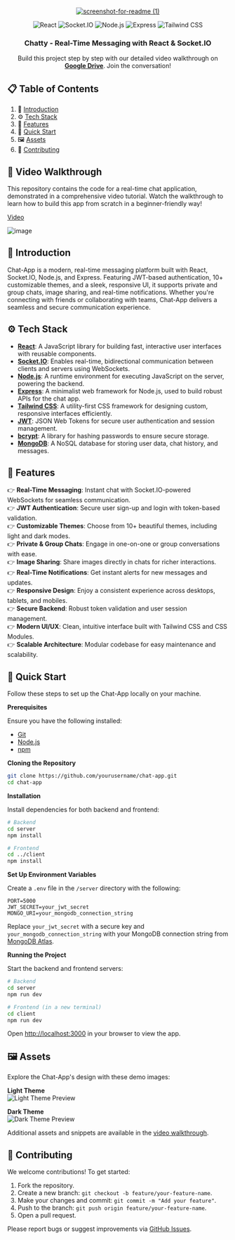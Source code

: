 <div align="center">
  <br />
    <a href="https://drive.google.com/file/d/185d9dGOogOhS61nqRO627Pz6akyeYz_z/view?usp=sharing" target="_blank">
      
![screenshot-for-readme (1)](https://github.com/user-attachments/assets/76e6758c-12af-42bc-a2e0-9bb4793019ce)
 </a>
  <br />

  <div>
    <img src="https://img.shields.io/badge/-React-61DAFB?style=for-the-badge&logo=react&logoColor=black" alt="React" />
    <img src="https://img.shields.io/badge/-Socket.IO-010101?style=for-the-badge&logo=socket.io&logoColor=white" alt="Socket.IO" />
    <img src="https://img.shields.io/badge/-Node.js-339933?style=for-the-badge&logo=node.js&logoColor=white" alt="Node.js" />
    <img src="https://img.shields.io/badge/-Express-000000?style=for-the-badge&logo=express&logoColor=white" alt="Express" />
    <img src="https://img.shields.io/badge/-Tailwind_CSS-06B6D4?style=for-the-badge&logo=tailwind-css&logoColor=white" alt="Tailwind CSS" />
  </div>

  <h3 align="center">Chatty - Real-Time Messaging with React & Socket.IO</h3>

  <div align="center">
    Build this project step by step with our detailed video walkthrough on <a href="https://drive.google.com/file/d/185d9dGOogOhS61nqRO627Pz6akyeYz_z/view?usp=sharing" target="_blank"><b>Google Drive</b></a>. Join the conversation!
  </div>
</div>

## 📋 <a name="table">Table of Contents</a>

1. 🤖 [Introduction](#introduction)
2. ⚙️ [Tech Stack](#tech-stack)
3. 🔋 [Features](#features)
4. 🤸 [Quick Start](#quick-start)
5. 🖼️ [Assets](#assets)
6. 🚀 [Contributing](#contributing)

## 🚨 Video Walkthrough

This repository contains the code for a real-time chat application, demonstrated in a comprehensive video tutorial. Watch the walkthrough to learn how to build this app from scratch in a beginner-friendly way!

<a href="https://drive.google.com/file/d/185d9dGOogOhS61nqRO627Pz6akyeYz_z/view?usp=sharing" target="_blank">
  Video
</a>

![image](https://github.com/user-attachments/assets/2defcbb6-3072-49ee-be56-04530baafa34)

## <a name="introduction">🤖 Introduction</a>

Chat-App is a modern, real-time messaging platform built with React, Socket.IO, Node.js, and Express. Featuring JWT-based authentication, 10+ customizable themes, and a sleek, responsive UI, it supports private and group chats, image sharing, and real-time notifications. Whether you're connecting with friends or collaborating with teams, Chat-App delivers a seamless and secure communication experience.



## <a name="tech-stack">⚙️ Tech Stack</a>

- **[React](https://react.dev/)**: A JavaScript library for building fast, interactive user interfaces with reusable components.
- **[Socket.IO](https://socket.io/)**: Enables real-time, bidirectional communication between clients and servers using WebSockets.
- **[Node.js](https://nodejs.org/)**: A runtime environment for executing JavaScript on the server, powering the backend.
- **[Express](https://expressjs.com/)**: A minimalist web framework for Node.js, used to build robust APIs for the chat app.
- **[Tailwind CSS](https://tailwindcss.com/)**: A utility-first CSS framework for designing custom, responsive interfaces efficiently.
- **[JWT](https://jwt.io/)**: JSON Web Tokens for secure user authentication and session management.
- **[bcrypt](https://www.npmjs.com/package/bcrypt)**: A library for hashing passwords to ensure secure storage.
- **[MongoDB](https://www.mongodb.com/)**: A NoSQL database for storing user data, chat history, and messages.

## <a name="features">🔋 Features</a>

👉 **Real-Time Messaging**: Instant chat with Socket.IO-powered WebSockets for seamless communication.  
👉 **JWT Authentication**: Secure user sign-up and login with token-based validation.  
👉 **Customizable Themes**: Choose from 10+ beautiful themes, including light and dark modes.  
👉 **Private & Group Chats**: Engage in one-on-one or group conversations with ease.  
👉 **Image Sharing**: Share images directly in chats for richer interactions.  
👉 **Real-Time Notifications**: Get instant alerts for new messages and updates.  
👉 **Responsive Design**: Enjoy a consistent experience across desktops, tablets, and mobiles.  
👉 **Secure Backend**: Robust token validation and user session management.  
👉 **Modern UI/UX**: Clean, intuitive interface built with Tailwind CSS and CSS Modules.  
👉 **Scalable Architecture**: Modular codebase for easy maintenance and scalability.

## <a name="quick-start">🤸 Quick Start</a>

Follow these steps to set up the Chat-App locally on your machine.

**Prerequisites**

Ensure you have the following installed:
- [Git](https://git-scm.com/)
- [Node.js](https://nodejs.org/en)
- [npm](https://www.npmjs.com/)

**Cloning the Repository**

```bash
git clone https://github.com/yourusername/chat-app.git
cd chat-app
```

**Installation**

Install dependencies for both backend and frontend:

```bash
# Backend
cd server
npm install

# Frontend
cd ../client
npm install
```

**Set Up Environment Variables**

Create a `.env` file in the `/server` directory with the following:

```env
PORT=5000
JWT_SECRET=your_jwt_secret
MONGO_URI=your_mongodb_connection_string
```

Replace `your_jwt_secret` with a secure key and `your_mongodb_connection_string` with your MongoDB connection string from [MongoDB Atlas](https://www.mongodb.com/cloud/atlas).

**Running the Project**

Start the backend and frontend servers:

```bash
# Backend
cd server
npm run dev

# Frontend (in a new terminal)
cd client
npm run dev
```

Open [http://localhost:3000](http://localhost:3000) in your browser to view the app.

## <a name="assets">🖼️ Assets</a>

Explore the Chat-App's design with these demo images:

**Light Theme**  
<img src="https://github.com/user-attachments/assets/67858db0-8fce-4ac3-aaba-c92e700aa91b" alt="Light Theme Preview">

**Dark Theme**  
<img src="https://github.com/user-attachments/assets/c7383f71-f0b0-4066-a3ad-59bec2050b4f" alt="Dark Theme Preview">

Additional assets and snippets are available in the [video walkthrough](https://drive.google.com/file/d/185d9dGOogOhS61nqRO627Pz6akyeYz_z/view?usp=sharing).

## <a name="contributing">🚀 Contributing</a>

We welcome contributions! To get started:
1. Fork the repository.
2. Create a new branch: `git checkout -b feature/your-feature-name`.
3. Make your changes and commit: `git commit -m "Add your feature"`.
4. Push to the branch: `git push origin feature/your-feature-name`.
5. Open a pull request.

Please report bugs or suggest improvements via [GitHub Issues](https://github.com/yourusername/chat-app/issues).
